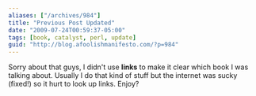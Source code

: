 ```yaml
---
aliases: ["/archives/984"]
title: "Previous Post Updated"
date: "2009-07-24T00:59:37-05:00"
tags: [book, catalyst, perl, update]
guid: "http://blog.afoolishmanifesto.com/?p=984"
---
```

Sorry about that guys, I didn't use **links** to make it clear which book I was talking about. Usually I do that kind of stuff but the internet was sucky (fixed!) so it hurt to look up links. Enjoy?
